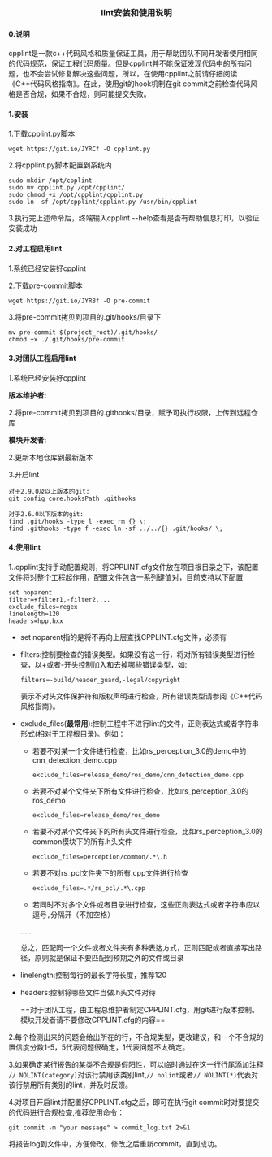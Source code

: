 ### <center>lint安装和使用说明</center>

#### 0.说明

​		cpplint是一款c++代码风格和质量保证工具，用于帮助团队不同开发者使用相同的代码规范，保证工程代码质量。但是cpplint并不能保证发现代码中的所有问题，也不会尝试修复解决这些问题，所以，在使用cpplint之前请仔细阅读《C++代码风格指南》。在此，使用git的hook机制在git commit之前检查代码风格是否合规，如果不合规，则可能提交失败。

#### 1.安装

1.下载cpplint.py脚本

```
wget https://git.io/JYRCf -O cpplint.py
```

2.将cpplint.py脚本配置到系统内

```
sudo mkdir /opt/cpplint
sudo mv cpplint.py /opt/cpplint/
sudo chmod +x /opt/cpplint/cpplint.py
sudo ln -sf /opt/cpplint/cpplint.py /usr/bin/cpplint
```

3.执行完上述命令后，终端输入cpplint --help查看是否有帮助信息打印，以验证安装成功

#### 2.对工程启用lint

1.系统已经安装好cpplint

2.下载pre-commit脚本

```
wget https://git.io/JYR8f -O pre-commit
```

3.将pre-commit拷贝到项目的.git/hooks/目录下

```
mv pre-commit $(project_root)/.git/hooks/
chmod +x ./.git/hooks/pre-commit
```

#### 3.对团队工程启用lint

1.系统已经安装好cpplint

**版本维护者:**

2.将pre-commit拷贝到项目的.githooks/目录，赋予可执行权限，上传到远程仓库

**模块开发者:**

2.更新本地仓库到最新版本

3.开启lint

```
对于2.9.0及以上版本的git:
git config core.hooksPath .githooks

对于2.6.0以下版本的git:
find .git/hooks -type l -exec rm {} \;
find .githooks -type f -exec ln -sf ../../{} .git/hooks/ \;
```

#### 4.使用lint

1..cpplint支持手动配置规则，将CPPLINT.cfg文件放在项目根目录之下，该配置文件将对整个工程起作用，配置文件包含一系列键值对，目前支持以下配置

```
set noparent
filter=+filter1,-filter2,...
exclude_files=regex
linelength=120
headers=hpp,hxx
```

- set noparent指的是将不再向上层查找CPPLINT.cfg文件，必须有

- filters:控制要检查的错误类型。如果没有这一行，将对所有错误类型进行检查，以+或者-开头控制加入和去掉哪些错误类型，如:

  `filters=-build/header_guard,-legal/copyright`

  表示不对头文件保护符和版权声明进行检查，所有错误类型请参阅《C++代码风格指南》。

- exclude_files(**最常用**):控制工程中不进行lint的文件，正则表达式或者字符串形式(相对于工程根目录)。例如：

  - 若要不对某一个文件进行检查，比如rs_perception_3.0的demo中的 cnn_detection_demo.cpp

    `exclude_files=release_demo/ros_demo/cnn_detection_demo.cpp`

  - 若要不对某个文件夹下所有文件进行检查，比如rs_perception_3.0的ros_demo

    `exclude_files=release_demo/ros_demo`

  - 若要不对某个文件夹下的所有头文件进行检查，比如rs_perception_3.0的common模块下的所有.h头文件

    `exclude_files=perception/common/.*\.h`
    
  - 若要不对rs_pcl文件夹下的所有.cpp文件进行检查
  
    `exclude_files=.*/rs_pcl/.*\.cpp`
  
  - 若同时不对多个文件或者目录进行检查，这些正则表达式或者字符串应以逗号`,`分隔开（不加空格）
  
  ......
  
  总之，匹配同一个文件或者文件夹有多种表达方式，正则匹配或者直接写出路径，原则就是保证不要匹配到预期之外的文件或目录

- linelength:控制每行的最长字符长度，推荐120
- headers:控制将哪些文件当做.h头文件对待

  ==对于团队工程，由工程总维护者制定CPPLINT.cfg，用git进行版本控制。模块开发者请不要修改CPPLINT.cfg的内容==

2.每个检测出来的问题会给出所在的行，不合规类型，更改建议，和一个不合规的置信度分数1-5，5代表问题很确定，1代表问题不太确定。

3.如果确定某行报告的某类不合规是假阳性，可以临时通过在这一行行尾添加注释 `// NOLINT(category)`对该行禁用该类别lint,`// nolint`或者`// NOLINT(*)`代表对该行禁用所有类别的lint，并及时反馈。

4.对项目开启lint并配置好CPPLINT.cfg之后，即可在执行git commit时对要提交的代码进行合规检查,推荐使用命令：

`git commit -m "your message" > commit_log.txt 2>&1`

将报告log到文件中，方便修改，修改之后重新commit，直到成功。







​				



